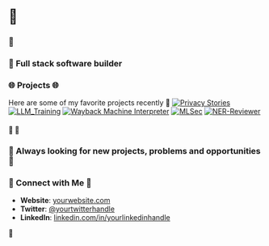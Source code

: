 # 👋 

### 🔮 

### 🔮 Full stack software builder


### 🌐 Projects 🌐

 
Here are some of my favorite projects recently 
 🔭
[![Privacy Stories](https://img.shields.io/badge/Privacy%20Stories-View%20Project-blue)](https://github.com/wildercb/privacy_stories)
[![LLM_Training](https://img.shields.io/badge/LLM%20Training-View%20Projects-green)](https://github.com/wildercb/llm_training)
[![Wayback Machine Interpreter](https://img.shields.io/badge/WaybackMachine%20Interpreter-View%20Projects-yellow)](https://github.com/wildercb/wayback-interpreter)
[![MLSec](https://img.shields.io/badge/MLSec%20-View%20Projects-orange)](https://github.com/theodore-brucker/mlsec)
[![NER-Reviewer](https://img.shields.io/badge/NER%20Reviewer-View%20Projects-red)](https://github.com/wildercb/ner-reviewer)

#### 🚀 🚀


### 🤖 Always looking for new projects, problems and opportunities 🤖


### 🔗 Connect with Me 🔗

- **Website**: [yourwebsite.com](https://yourwebsite.com)
- **Twitter**: [@yourtwitterhandle](https://twitter.com/yourtwitterhandle)
- **LinkedIn**: [linkedin.com/in/yourlinkedinhandle](https://linkedin.com/in/yourlinkedinhandle)

🚀

<!--
**wildercb/wildercb** is a ✨ _special_ ✨ repository because its `README.md` (this file) appears on your GitHub profile.

Here are some ideas to get you started:

- 🔭 I’m currently working on ...
- 🌱 I’m currently learning ...
- 👯 I’m looking to collaborate on ...
- 🤔 I’m looking for help with ...
- 💬 Ask me about ...
- 📫 How to reach me: ...
- 😄 Pronouns: ...
- ⚡ Fun fact: ...
-->
